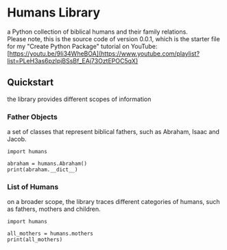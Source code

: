 # Humans Library
a Python collection of biblical humans and their family relations.
<br>
Please note, this is the source code of version 0.0.1, which is the starter file for my "Create Python Package" tutorial on YouTube:
<br>
[https://youtu.be/9Ii34WheBOA](https://www.youtube.com/playlist?list=PLeH3as6pzIpjBSsBf_EAj73OztEPOC5qX)

## Quickstart
the library provides different scopes of information

### Father Objects
a set of classes that represent biblical fathers, such as Abraham, Isaac and Jacob.

```
import humans

abraham = humans.Abraham()
print(abraham.__dict__)
```
### List of Humans
on a broader scope, the library traces different categories of humans, such as fathers, mothers and children.
```
import humans

all_mothers = humans.mothers
print(all_mothers)
```
